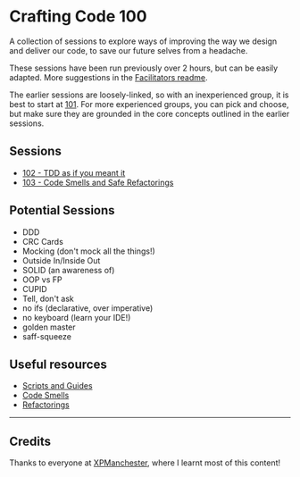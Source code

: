 # Crafting Code 100

A collection of sessions to explore ways of improving the way we design and deliver our code, to save our future selves from a headache.

These sessions have been run previously over 2 hours, but can be easily adapted. More suggestions in the [Facilitators readme](./Resources/facilitators-README.md).

The earlier sessions are loosely-linked, so with an inexperienced group, it is best to start at [101](./101). For more experienced groups, you can pick and choose, but make sure they are grounded in the core concepts outlined in the earlier sessions.

## Sessions

<!-- - [101 - About Code Katas and TDD](./101/) -->
- [102 - TDD as if you meant it](./102/)
- [103 - Code Smells and Safe Refactorings](./103/)

## Potential Sessions

- DDD
- CRC Cards
- Mocking (don't mock all the things!)
- Outside In/Inside Out
- SOLID (an awareness of)
- OOP vs FP
- CUPID
- Tell, don't ask
- no ifs (declarative, over imperative)
- no keyboard (learn your IDE!)
- golden master
- saff-squeeze

## Useful resources

- [Scripts and Guides](./Resources/)
- [Code Smells](https://refactoring.guru/refactoring/smells)
- [Refactorings](https://refactoring.guru/refactoring/techniques)

---

## Credits

Thanks to everyone at [XPManchester](https://xpmanchester.wordpress.com/), where I learnt most of this content!
